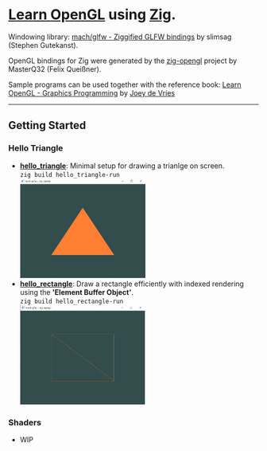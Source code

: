 # [**Learn OpenGL**](https://learnopengl.com/) using [Zig](https://ziglang.org/).

Windowing library: [mach/glfw - Ziggified GLFW bindings](https://github.com/hexops/mach-glfw) by slimsag
(Stephen Gutekanst).

OpenGL bindings for Zig were generated by the [zig-opengl](https://github.com/MasterQ32/zig-opengl) project by MasterQ32 (Felix Queißner).

Sample programs can be used together with the reference book: [Learn OpenGL - Graphics Programming](https://learnopengl.com/) by [Joey de Vries](http://joeydevries.com/#home)

---
## Getting Started
### Hello Triangle 

- [**hello_triangle**](getting_started/hello_triangle/): Minimal setup for drawing a trianlge on screen.<br />`zig build hello_triangle-run`
<br /><a href="src/getting_started/hello_triangle"><img src="src/getting_started/hello_triangle/image.png" alt="hello triangle" height="200"></a>
- [**hello_rectangle**](src/getting_started/hello_rectangle/): Draw a rectangle efficiently with indexed rendering using the **'Element Buffer Object'**. <br />`zig build hello_rectangle-run`
<br /><a href="src/getting_started/hello_rectangle"><img src="src/getting_started/hello_rectangle/image.png" alt="hello triangle" height="200"></a>

### Shaders

- WIP